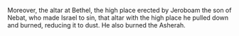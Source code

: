 Moreover, the altar at Bethel, the high place erected by Jeroboam the son of Nebat, who made Israel to sin, that altar with the high place he pulled down and burned, reducing it to dust. He also burned the Asherah.
